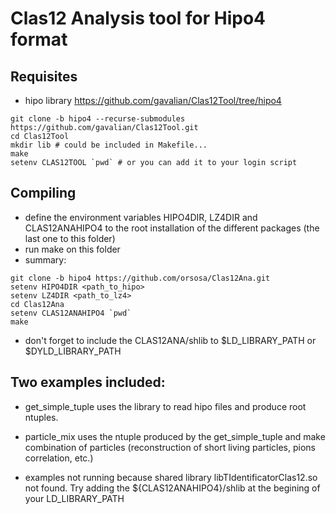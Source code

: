 # Clas12 Analysis tool for Hipo4 format
## Requisites
- hipo library
  https://github.com/gavalian/Clas12Tool/tree/hipo4
```
git clone -b hipo4 --recurse-submodules https://github.com/gavalian/Clas12Tool.git
cd Clas12Tool
mkdir lib # could be included in Makefile...
make
setenv CLAS12TOOL `pwd` # or you can add it to your login script
```
  
## Compiling
- define the environment variables HIPO4DIR, LZ4DIR and CLAS12ANAHIPO4 to the root installation of the different packages (the last one to this folder)
- run make on this folder
- summary:
```
git clone -b hipo4 https://github.com/orsosa/Clas12Ana.git
setenv HIPO4DIR <path_to_hipo>
setenv LZ4DIR <path_to_lz4>
cd Clas12Ana
setenv CLAS12ANAHIPO4 `pwd`
make
```
- don't forget to include the CLAS12ANA/shlib to $LD_LIBRARY_PATH or $DYLD_LIBRARY_PATH

## Two examples included:

- get_simple_tuple uses the library to read hipo files and produce root ntuples.
- particle_mix uses the ntuple produced by the get_simple_tuple and make combination of particles (reconstruction of short living particles, pions correlation, etc.)


- examples not running because shared library libTIdentificatorClas12.so not found. Try adding the ${CLAS12ANAHIPO4}/shlib at the begining of your LD_LIBRARY_PATH
